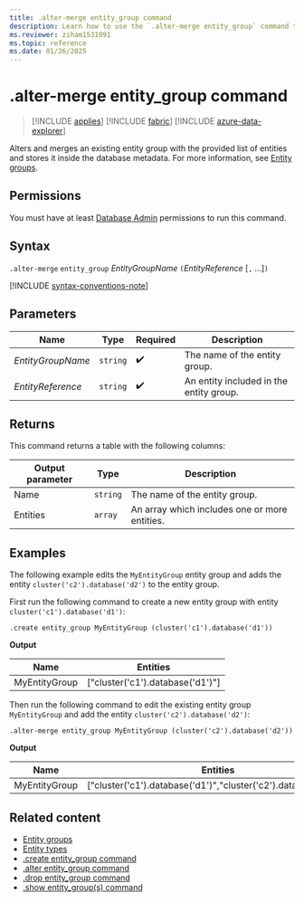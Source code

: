 ```yaml
---
title: .alter-merge entity_group command
description: Learn how to use the `.alter-merge entity_group` command to change an existing entity group.
ms.reviewer: ziham1531991
ms.topic: reference
ms.date: 01/26/2025
---
```


# .alter-merge entity_group command

> [!INCLUDE [applies](../includes/applies-to-version/applies.md)] [!INCLUDE [fabric](../includes/applies-to-version/fabric.md)] [!INCLUDE [azure-data-explorer](../includes/applies-to-version/azure-data-explorer.md)]

Alters and merges an existing entity group with the provided list of entities and stores it inside the database metadata. For more information, see [Entity groups](entity-groups.md).

## Permissions

You must have at least [Database Admin](../access-control/role-based-access-control.md) permissions to run this command.

## Syntax

`.alter-merge` `entity_group` *EntityGroupName* `(`*EntityReference* [`,` ...]`)`

[!INCLUDE [syntax-conventions-note](../includes/syntax-conventions-note.md)]

## Parameters

|Name|Type|Required|Description|
|--|--|--|--|
|*EntityGroupName*| `string` | :heavy_check_mark:|The name of the entity group. |
|*EntityReference*| `string` | :heavy_check_mark:|An entity included in the entity group. |

## Returns

This command returns a table with the following columns:

|Output parameter |Type |Description|
|---|---|---|
|Name | `string` | The name of the entity group.|
|Entities | `array` | An array which includes one or more entities.|

## Examples

The following example edits the `MyEntityGroup` entity group and adds the entity `cluster('c2').database('d2')` to the entity group.

First run the following command to create a new entity group with entity `cluster('c1').database('d1')`:

```kusto
.create entity_group MyEntityGroup (cluster('c1').database('d1'))
```

**Output**

|Name|Entities|
|---|---|
|MyEntityGroup|["cluster('c1').database('d1')"]|

Then run the following command to edit the existing entity group `MyEntityGroup` and add the entity `cluster('c2').database('d2')`:

```kusto
.alter-merge entity_group MyEntityGroup (cluster('c2').database('d2'))
```

**Output**

|Name|Entities|
|---|---|
|MyEntityGroup|["cluster('c1').database('d1')","cluster('c2').database('d2')"]|

## Related content

* [Entity groups](entity-groups.md)
* [Entity types](../query/schema-entities/index.md)
* [.create entity_group command](create-entity-group.md)
* [.alter entity_group command](alter-entity-group.md)
* [.drop entity_group command](drop-entity-group.md)
* [.show entity_group(s) command](show-entity-group.md)
